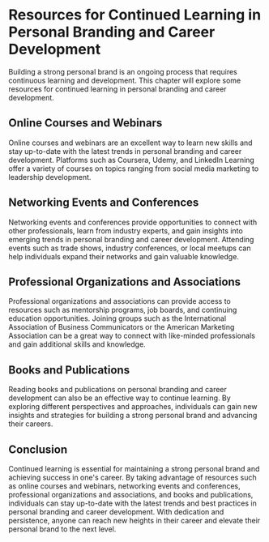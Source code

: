 Resources for Continued Learning in Personal Branding and Career Development
========================================================================================

Building a strong personal brand is an ongoing process that requires continuous learning and development. This chapter will explore some resources for continued learning in personal branding and career development.

Online Courses and Webinars
---------------------------

Online courses and webinars are an excellent way to learn new skills and stay up-to-date with the latest trends in personal branding and career development. Platforms such as Coursera, Udemy, and LinkedIn Learning offer a variety of courses on topics ranging from social media marketing to leadership development.

Networking Events and Conferences
---------------------------------

Networking events and conferences provide opportunities to connect with other professionals, learn from industry experts, and gain insights into emerging trends in personal branding and career development. Attending events such as trade shows, industry conferences, or local meetups can help individuals expand their networks and gain valuable knowledge.

Professional Organizations and Associations
-------------------------------------------

Professional organizations and associations can provide access to resources such as mentorship programs, job boards, and continuing education opportunities. Joining groups such as the International Association of Business Communicators or the American Marketing Association can be a great way to connect with like-minded professionals and gain additional skills and knowledge.

Books and Publications
----------------------

Reading books and publications on personal branding and career development can also be an effective way to continue learning. By exploring different perspectives and approaches, individuals can gain new insights and strategies for building a strong personal brand and advancing their careers.

Conclusion
----------

Continued learning is essential for maintaining a strong personal brand and achieving success in one's career. By taking advantage of resources such as online courses and webinars, networking events and conferences, professional organizations and associations, and books and publications, individuals can stay up-to-date with the latest trends and best practices in personal branding and career development. With dedication and persistence, anyone can reach new heights in their career and elevate their personal brand to the next level.
